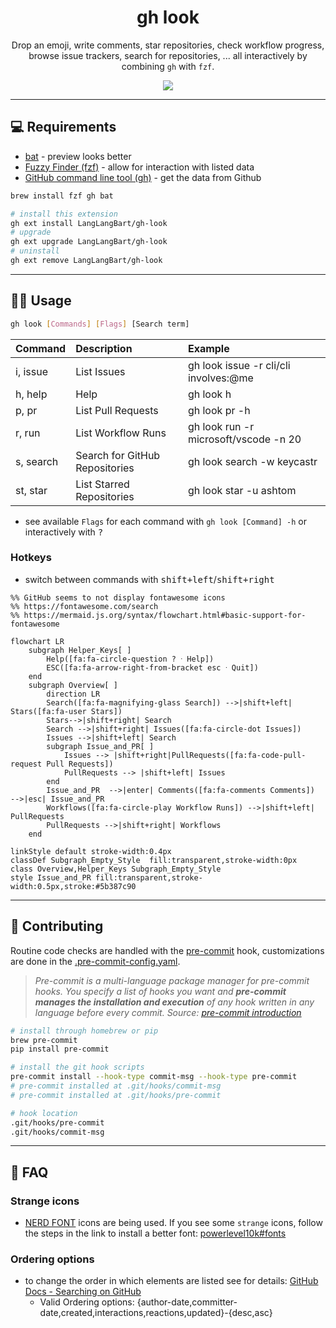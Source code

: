 <div align="center">

# gh look

Drop an emoji, write comments, star repositories, check workflow progress, browse issue trackers, search for repositories, ... all interactively by combining `gh` with `fzf`.

![](https://user-images.githubusercontent.com/92653266/210178720-24bc78ef-5ae6-414c-8007-862a2a8f087e.gif)

</div>

---

## 💻 Requirements
- [bat](https://github.com/sharkdp/bat#installation) - preview looks better
- [Fuzzy Finder (fzf)](https://github.com/junegunn/fzf#installation) - allow for interaction with listed data
- [GitHub command line tool (gh)](https://github.com/cli/cli#installation) - get the data from Github

```zsh
brew install fzf gh bat

# install this extension
gh ext install LangLangBart/gh-look
# upgrade
gh ext upgrade LangLangBart/gh-look
# uninstall
gh ext remove LangLangBart/gh-look
```

---

## 👨‍💻 Usage

```sh
gh look [Commands] [Flags] [Search term]
```

| Command   | Description                    | Example                               |
| :-------- | :----------------------------- | :------------------------------------ |
| i, issue  | List Issues                    | gh look issue -r cli/cli involves:@me |
| h, help   | Help                           | gh look h                             |
| p, pr     | List Pull Requests             | gh look pr -h                         |
| r, run    | List Workflow Runs             | gh look run -r microsoft/vscode -n 20 |
| s, search | Search for GitHub Repositories | gh look search -w keycastr            |
| st, star  | List Starred Repositories      | gh look star -u ashtom                |

- see available `Flags` for each command with `gh look [Command] -h` or interactively with <kbd>?</kbd>

### Hotkeys
- switch between commands with <kbd>shift+left</kbd>/<kbd>shift+right</kbd>

```mermaid
%% GitHub seems to not display fontawesome icons
%% https://fontawesome.com/search
%% https://mermaid.js.org/syntax/flowchart.html#basic-support-for-fontawesome

flowchart LR
    subgraph Helper_Keys[ ]
        Help([fa:fa-circle-question ? ᐧ Help])
        ESC([fa:fa-arrow-right-from-bracket esc ᐧ Quit])
    end
    subgraph Overview[ ]
        direction LR
        Search([fa:fa-magnifying-glass Search]) -->|shift+left| Stars([fa:fa-user Stars])
        Stars-->|shift+right| Search
        Search -->|shift+right| Issues([fa:fa-circle-dot Issues])
        Issues -->|shift+left| Search
        subgraph Issue_and_PR[ ]
            Issues --> |shift+right|PullRequests([fa:fa-code-pull-request Pull Requests])
            PullRequests --> |shift+left| Issues
        end
        Issue_and_PR  -->|enter| Comments([fa:fa-comments Comments])  -->|esc| Issue_and_PR
        Workflows([fa:fa-circle-play Workflow Runs]) -->|shift+left| PullRequests
        PullRequests -->|shift+right| Workflows
    end

linkStyle default stroke-width:0.4px
classDef Subgraph_Empty_Style  fill:transparent,stroke-width:0px
class Overview,Helper_Keys Subgraph_Empty_Style
style Issue_and_PR fill:transparent,stroke-width:0.5px,stroke:#5b387c90
```

---

## 💪 Contributing
Routine code checks are handled with the [pre-commit](https://github.com/pre-commit/pre-commit) hook, customizations are done in the [.pre-commit-config.yaml](.pre-commit-config.yaml).

> *Pre-commit is a multi-language package manager for pre-commit hooks. You specify a list of hooks you want and **pre-commit manages the installation and execution** of any hook written in any language before every commit. Source: [pre-commit introduction](https://pre-commit.com/#introduction)*

```zsh
# install through homebrew or pip
brew pre-commit
pip install pre-commit

# install the git hook scripts
pre-commit install --hook-type commit-msg --hook-type pre-commit
# pre-commit installed at .git/hooks/commit-msg
# pre-commit installed at .git/hooks/pre-commit

# hook location
.git/hooks/pre-commit
.git/hooks/commit-msg
```

---

## 💁 FAQ

### Strange icons
- [NERD FONT](https://www.nerdfonts.com/cheat-sheet) icons are being used. If you see some `strange` icons, follow the steps in the link to install a better font: [powerlevel10k#fonts](https://github.com/romkatv/powerlevel10k#fonts)

### Ordering options
- to change the order in which elements are listed see for details: [GitHub Docs - Searching on GitHub](https://docs.github.com/en/search-github/searching-on-github)
  - Valid Ordering options: {author-date,committer-date,created,interactions,reactions,updated}-{desc,asc}
